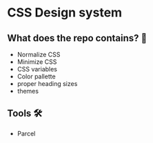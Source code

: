 # CSS Design system

## What does the repo contains? 📖

- Normalize CSS
- Minimize CSS
- CSS variables
- Color pallette
- proper heading sizes
- themes

## Tools 🛠

- Parcel
